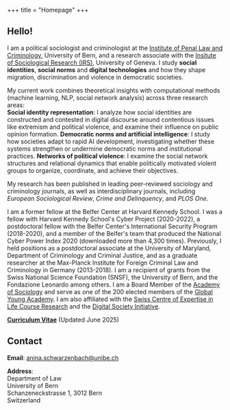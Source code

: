 +++
title = "Homepage"
+++

## Hello!

I am a political sociologist and criminologist at the [Institute of Penal Law and Criminology](https://www.krim.unibe.ch), University of Bern, and a research associate with the [Insitute of Sociological Research (IRS)](https://www.unige.ch/sciences-societe/socio/recherche/irs/index/sociology-research-fund), University of Geneva. I study **social identities**, **social norms** and **digital technologies** and how they shape migration, discrimination and violence in democratic societies.

My current work combines theoretical insights with computational methods (machine learning, NLP, social network analysis) across three research areas:  
**Social identity representation**: I analyze how social identities are constructed and contested in digital discourse around contentious issues like extremism and political violence, and examine their influence on public opinion formation. **Democratic norms and artificial intelligence**: I study how societies adapt to rapid AI development, investigating whether these systems strengthen or undermine democratic norms and institutional practices. **Networks of political violence**: I examine the social network structures and relational dynamics that enable politically motivated violent groups to organize, coordinate, and achieve their objectives.

My research has been published in leading peer-reviewed sociology and criminology journals, as well as interdisciplinary journals, including *European Sociological Review*, *Crime and Delinquency*, and *PLOS One*.

I am a former fellow at the Belfer Center at Harvard Kennedy School.  I was a fellow with Harvard Kennedy School's Cyber Project (2020-2022), a postdoctoral fellow with the Belfer Center's International Security Program (2018-2020), and a member of the Belfer's team that produced the National Cyber Power Index 2020 (downloaded more than 4,300 times).  Previously, I held positions as a postdoctoral associate at the University of Maryland, Department of Criminology and Criminal Justice, and as a graduate researcher at the Max-Planck Institute for Foreign Criminal Law and Criminology in Germany (2013-2018).
I am a recipient of grants from the Swiss National Science Foundation (SNSF), the University of Bern, and the Fondazione Leonardo among others. I am a Board Member of the [Academy of Sociology](https://www.academy-sociology.net) and serve as one of the 200 elected members of the [Global Young Academy](https://globalyoungacademy.net). I am also affiliated with the [Swiss Centre of Expertise in Life Course Research](https://www.centre-lives.ch/en) and the [Digital Society Initiative](https://democracy.dsi.uzh.ch).

**[Curriculum Vitae](/pdf/CV_Anina_Schwarzenbach.pdf)** (Updated June 2025)


<!---__![Curriculum Vitae](/pdf/CV_Anina_Schwarzenbach.pdf")__ (Updated March 2024) ---> 

<!--- __[Curriculum Vitae](/pdf/Rao_CV_latest.pdf")__ (Updated March 2023) --->  



## Contact

__Email__: anina.schwarzenbach@unibe.ch

<!--- __Email__: [anina.schwarzenbach@unibe.ch](anina.schwarzenbach@unibe.ch) --->   
<!--- __Phone__: +1-734-846-7754  --->  
__Address__:  
Department of Law    
University of Bern   
Schanzeneckstrasse 1, 3012 Bern   
Switzerland 


